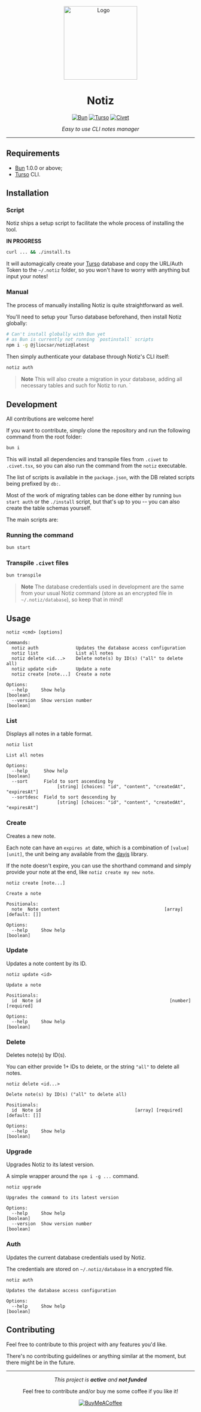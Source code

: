 <div align=center>

<picture>
  <source media="(prefers-color-scheme: dark)" srcset=https://raw.githubusercontent.com/jliocsar/notiz/main/.github/white-hand.png>
  <img alt=Logo src=https://raw.githubusercontent.com/jliocsar/notiz/main/.github/hand.png width=196>
</picture>

# Notiz

[![Bun][bun-badge]][bun-url] [![Turso][turso-badge]][turso-url] [![Civet][civet-badge]][civet-url]

_Easy to use CLI notes manager_

</div>

---

## Requirements

- [Bun][bun-url] 1.0.0 or above;
- [Turso](https://github.com/tursodatabase/turso-cli) CLI.

## Installation

### Script

Notiz ships a setup script to facilitate the whole process of installing the tool.

**IN PROGRESS**

```sh
curl ... && ./install.ts
```

It will automagically create your [Turso][turso-url] database and copy the URL/Auth Token to the `~/.notiz` folder, so you won't have to worry with anything but input your notes!

### Manual

The process of manually installing Notiz is quite straightforward as well.

You'll need to setup your Turso database beforehand, then install Notiz globally:

```sh
# Can't install globally with Bun yet
# as Bun is currently not running `postinstall` scripts
npm i -g @jliocsar/notiz@latest
```

Then simply authenticate your database through Notiz's CLI itself:

```sh
notiz auth
```

> **Note**
> This will also create a migration in your database, adding all necessary tables and such for Notiz to run.
`

## Development

All contributions are welcome here!

If you want to contribute, simply clone the repository and run the following command from the root folder:

```sh
bun i
```

This will install all dependencies and transpile files from `.civet` to `.civet.tsx`, so you can also run the command from the `notiz` executable.

The list of scripts is available in the `package.json`, with the DB related scripts being prefixed by `db:`.

Most of the work of migrating tables can be done either by running `bun start auth` or the `./install` script, but that's up to you -- you can also create the table schemas yourself.

The main scripts are:

### Running the command

```sh
bun start
```

### Transpile `.civet` files

```sh
bun transpile
```

> **Note**
> The database credentials used in development are the same from your usual Notiz command (store as an encrypted file in `~/.notiz/database`), so keep that in mind!

## Usage

```
notiz <cmd> [options]

Commands:
  notiz auth              Updates the database access configuration
  notiz list              List all notes
  notiz delete <id...>    Delete note(s) by ID(s) ("all" to delete all)
  notiz update <id>       Update a note
  notiz create [note...]  Create a note

Options:
  --help     Show help                                                 [boolean]
  --version  Show version number                                       [boolean]
```

### List

Displays all notes in a table format.

```
notiz list

List all notes

Options:
  --help      Show help                                                [boolean]
  --sort      Field to sort ascending by
                   [string] [choices: "id", "content", "createdAt", "expiresAt"]
  --sortdesc  Field to sort descending by
                   [string] [choices: "id", "content", "createdAt", "expiresAt"]
```

### Create

Creates a new note.

Each note can have an `expires at` date, which is a combination of `[value] [unit]`, the unit being any available from the [dayjs](https://day.js.org/docs/en/manipulate/add#list-of-all-available-units) library.

If the note doesn't expire, you can use the shorthand command and simply provide your note at the end, like `notiz create my new note`.

```
notiz create [note...]

Create a note

Positionals:
  note  Note content                                       [array] [default: []]

Options:
  --help     Show help                                                 [boolean]
```

### Update

Updates a note content by its ID.

```
notiz update <id>

Update a note

Positionals:
  id  Note id                                                [number] [required]

Options:
  --help     Show help                                                 [boolean]
```

### Delete

Deletes note(s) by ID(s).

You can either provide 1+ IDs to delete, or the string `"all"` to delete all notes.

```
notiz delete <id...>

Delete note(s) by ID(s) ("all" to delete all)

Positionals:
  id  Note id                                   [array] [required] [default: []]

Options:
  --help     Show help                                                 [boolean]
```

### Upgrade

Upgrades Notiz to its latest version.

A simple wrapper around the `npm i -g ...` command.

```
notiz upgrade

Upgrades the command to its latest version

Options:
  --help     Show help                                                 [boolean]
  --version  Show version number                                       [boolean]
```

### Auth

Updates the current database credentials used by Notiz.

The credentials are stored on `~/.notiz/database` in a encrypted file.

```
notiz auth

Updates the database access configuration

Options:
  --help     Show help                                                 [boolean]
```

## Contributing

Feel free to contribute to this project with any features you'd like.

There's no contributing guidelines or anything similar at the moment, but there might be in the future.

---

<div align=center>

_This project is **active** and **not funded**_

Feel free to contribute and/or buy me some coffee if you like it!

[![BuyMeACoffee](https://www.buymeacoffee.com/assets/img/custom_images/purple_img.png)](https://www.buymeacoffee.com/jliocsar)

</div>

[bun-badge]: https://img.shields.io/badge/bun-fbf0df?style=flat-square&logo=bun&logoColor=fbf0df&color=14151a
[bun-url]: https://bun.sh/
[turso-badge]: https://img.shields.io/badge/turso-121c22?style=flat-square&logo=turso&logoColor=4ff8d2
[turso-url]: https://turso.tech/
[civet-badge]: https://img.shields.io/badge/civet-3e63dd?style=flat-square
[civet-url]: https://civet.dev/
